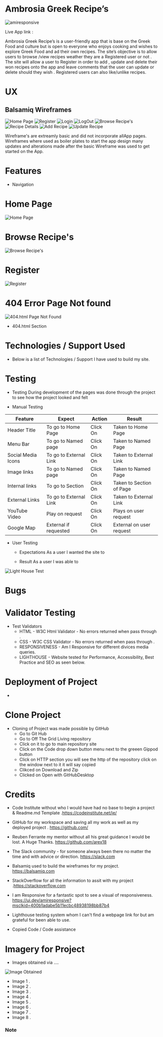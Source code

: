 # Ambrosia Greek Recipe’s 

![amiresponsive]()

Live App link : 

Ambrosia Greek Recipe’s is a user-friendly app that is base on the Greek Food and culture but is open to everyone who enjoys cooking and wishes to explore Greek Food and ad their own recipes.
The site’s objective is to allow users to browse /view recipes weather they are a Registered user or not .
The site will allow a user to Register in order to add , update and delete their won recipes onto the app and leave comments that the user can update or delete should they wish . Registered users can also like/unlike recipes.
 

# UX 




## Balsamiq Wireframes

![ Home Page ](assets/readme-images/Homepg.png)
![ Register ](assets/readme-images/RegisterFrompg.png)
![ Login ](assets/readme-images/LogInformpg.png)
![ LogOut ](assets/readme-images/LogoutFrompg.png)
![ Browse Recipe's ](assets/readme-images/BrowsePg.png)
![ Recipe Details ](assets/readme-images/Recipedetailspg.png)
![ Add Recipe ](assets/readme-images/Addrecipepg.png)
![ Update Recipe ](assets/readme-images/Updaterecipepg.png)

Wireframe's are extreamly basic and did not incorporate allApp pages. Wireframes where used as boiler plates to start the app design many updates and alterations made after the basic Wireframe was used to get started on the App.

# Features
* Navigation 

     

# Home Page   

![Home Page]()


# Browse Recipe's

![Browse Recipe's]()



# Register

![Register]()



# 404 Error Page Not found

![404.html Page Not Found]()

* 404.html Section
    

# Technologies / Support Used

* Below is a list of Technologies / Support I have used to build my site.
 
   

# Testing

  * Testing During development of the pages was done through the project to see how the project looked and felt

  * Manual Testing

| Feature           |  Expect              |  Action |  Result                 |
|-------------------|----------------------|---------|-------------------------|
|Header Title       |To go to Home Page    |Click On |Taken to Home Page       |
|Menu Bar           |To go to Named page   |Click On |Taken to Named Page      |
|Social Media Icons |To go to External Link|Click On |Taken to External Link   |
|Image links        |To go to Named page   |Click On |Taken to Named Page      |
|Internal links     |To go to Section      |Click On |Taken to Section of Page |
|External Links     |To go to External Link|Click On |Taken to External Link   |
|YouTube Video      |Play on request       |Click On |Plays on user request    |
|Google Map         |External if requested |Click On |External on user request |
 
* User Testing

    + Expectations
      As a user I wanted the site to 
     
    + Result
      As a user I was able to  
     
     
   
![Light House Test]()

# Bugs



# Validator Testing

* Test Validators
    + HTML - W3C Html Validator - No errors returned when pass through .
    + CSS - W3C CSS Validator - No errors returned when pass through .
    + RESPONSIVENESS - Am I Responsive for different divices media queries.
    + LIGHTHOUSE - Website tested for Performance, Accessibility, Best Practice and SEO as seen below.

# Deployment of Project

* 

# Clone Project 

* Cloning of Project was made possible by GitHub
    + Go to Git Hub
    + Go to Off The Grid Living repository 
    + Click on it to go to main repository site 
    + Click on the Code drop down button menu next to the greeen Gippod button
    + Click on HTTP section you will see the http of the repository click on the window next to it it will say copied
    + Clikced on Download and Zip
    + Clicked on Open with GitHubDesktop
 


# Credits

   * Code Institute without who I would have had no base to begin a project & Readme.md Template .https://codeinstitute.net/ie/
   * GitHub for my workspace and saving all my work as well as my deployed project . https://github.com/
   * Reuben Ferrante my mentor without all his great guidance I would be lost. A Huge Thanks. https://github.com/arex18
   * The Slack community - for someone always been there no matter the time and with advice or direction. https://slack.com
   * Balsamiq used to build the wireframes for my project. https://balsamiq.com   
   * StackOverflow for all the information to assit with my project .https://stackoverflow.com
   * I am Responsive for a fantastic spot to see a visual of responsiveness. https://ui.dev/amiresponsive?msclkid=400b1adabe5b11ecbc48938198bb87b4
   * Lighthouse testing system whom I can't find a webpage link for but am grateful for been able to use.

* Copied Code / Code assistance  

# Imagery for Project

 * Images obtained via .... 

 ![Image Obtained]()
 

 + Image 1 . 
 + Image 2 . 
 + Image 3 . 
 + Image 4 . 
 + Image 5 . 
 + Image 6 . 
 + Image 7 . 
 + Image 8 . 

 
 ### Note 
 
